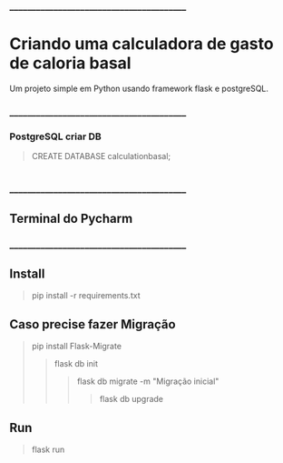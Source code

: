 ### ________________________________________
# Criando uma calculadora de gasto de caloria basal

Um projeto simple em Python usando framework flask e postgreSQL.





### ________________________________________
### PostgreSQL criar DB

 > CREATE DATABASE calculationbasal;
#
### ________________________________________
## Terminal do Pycharm
### ________________________________________
## Install
 > pip install -r requirements.txt

## Caso precise fazer Migração
 > pip install Flask-Migrate
 >> flask db init
 >>> flask db migrate -m "Migração inicial"
 >>>> flask db upgrade


## Run
 > flask run
